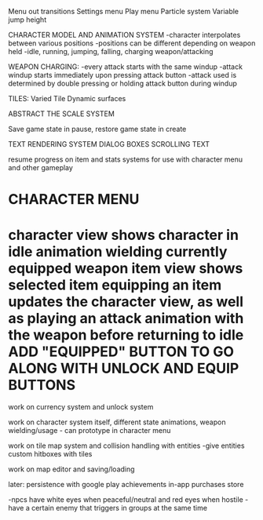 Menu out transitions
Settings menu
Play menu
Particle system
Variable jump height

CHARACTER MODEL AND ANIMATION SYSTEM
-character interpolates between various positions
-positions can be different depending on weapon held
-idle, running, jumping, falling, charging weapon/attacking

WEAPON CHARGING:
-every attack starts with the same windup
-attack windup starts immediately upon pressing attack button
-attack used is determined by double pressing or holding attack button during windup

TILES:
Varied Tile
Dynamic surfaces

ABSTRACT THE SCALE SYSTEM

Save game state in pause, restore game state in create

TEXT RENDERING SYSTEM
DIALOG BOXES
SCROLLING TEXT

resume progress on item and stats systems for use with character menu and other gameplay

CHARACTER MENU
==============
character view shows character in idle animation wielding currently equipped weapon
item view shows selected item
equipping an item updates the character view, as well as playing an attack animation with the weapon before returning to idle
ADD "EQUIPPED" BUTTON TO GO ALONG WITH UNLOCK AND EQUIP BUTTONS
==============

work on currency system and unlock system

work on character system itself, different state animations, weapon wielding/usage - can prototype in character menu

work on tile map system and collision handling with entities
-give entities custom hitboxes with tiles

work on map editor and saving/loading

later:
persistence with google play
achievements
in-app purchases store

-npcs have white eyes when peaceful/neutral and red eyes when hostile
    -have a certain enemy that triggers in groups at the same time